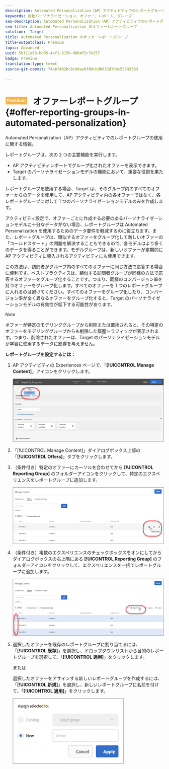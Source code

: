 ```yaml
---
description: Automated Personalization（AP）アクティビティでのレポートグループの使用に関する情報。
keywords: 自動パーソナライゼーション、オファー、レポート、グループ
seo-description: Automated Personalization（AP）アクティビティでのレポートグループの使用に関する情報。
seo-title: Automated Personalization のオファーレポートグループ
solution: 'Target '
title: Automated Personalization のオファーレポートグループ
title-outputclass: Premium
topic: Advanced
uuid: 5b111a68-bd05-4ef1-8156-d064f2c7e257
badge: Premium
translation-type: tm+mt
source-git-commit: 74a6f402bc0c9dae6f89cbdb632d7dbc53743593

---
```



# ![Automated Personalizationのプレミアム](/help/assets/premium.png) オファーレポートグループ{#offer-reporting-groups-in-automated-personalization}

Automated Personalization（AP）アクティビティでのレポートグループの使用に関する情報。

レポートグループは、次の 2 つの主要機能を実行します。

* AP アクティビティレポートでグループ化されたオファーを表示できます。
* Target のパーソナライゼーションモデルの機能において、重要な役割を果たします。

レポートグループを使用する場合、Target は、そのグループ内のすべてのオファーからのデータを使用して、AP アクティビティ内の各オファーではなく、各レポートグループに対して 1 つのパーソナライゼーションモデルのみを作成します。

アクティビティ設定で、オファーごとに作成する必要のあるパーソナライゼーションモデルに十分なデータがない場合、レポートグループは Automated Personalization を使用するためのデータ要件を軽減するのに役立ちます。また、レポートグループは、類似するオファーをグループ化して新しいオファーの「コールドスタート」の問題を解決することもできるので、各モデルはより多くのデータを得ることができます。モデルグループは、新しいオファーが定期的に AP アクティビティに導入されるアクティビティにも使用できます。

この方法は、訪問者がグループ内のすべてのオファーに同じ方法で応答する場合に便利です。ベストプラクティスは、類似する訪問者グループが同様の方法で応答するオファーをグループ化することです。つまり、同様のコンバージョン率を持つオファーをグループ化します。すべてのオファーを 1 つのレポートグループに入れるのは避けてください。すべてのオファーをグループ化したり、コンバージョン率が全く異なるオファーをグループ化すると、Target のパーソナライゼーションモデルの有効性が低下する可能性があります。

>[!NOTE]
>
>オファーが特定のモデリンググループから削除または置換されると、その特定のオファーをモデリンググループからも削除した履歴トラフィックが表示されます。つまり、削除されたオファーは、Target のパーソナライゼーションモデルが学習に使用するデータに影響を与えません。

**レポートグループを設定するには：**

1. AP アクティビティの Experiences ページで、「**[!UICONTROL Manage Content]**」アイコンをクリックします。

   ![](assets/ap_manage_content.png)

1. 「[!UICONTROL Manage Content]」ダイアログボックス上部の「**[!UICONTROL Offers]**」タブをクリックします。
1. （条件付き）特定のオファーにカーソルを合わせてから **[!UICONTROL Reporting Group]** のフォルダーアイコンをクリックして、特定のエクスペリエンスをレポートグループに追加します。

   ![](assets/ap_manage_content_2.png)

1. （条件付き）複数のエクスペリエンスのチェックボックスをオンにしてからダイアログボックスの右上隅にある **[!UICONTROL Reporting Group]** のフォルダーアイコンをクリックして、エクスペリエンスを一括でレポートグループに追加します。

   ![](assets/ap_reporting_groups.png)

1. 選択したオファーを既存のレポートグループに割り当てるには、「**[!UICONTROL 既存]**」を選択し、ドロップダウンリストから目的のレポートグループを選択して、「**[!UICONTROL 適用]**」をクリックします。

   または

   選択したオファーをアサインする新しいレポートグループを作成するには、 「**[!UICONTROL 新規]**」を選択し、新しいレポートグループに名前を付けて、「**[!UICONTROL 適用]**」をクリックします。

   ![](assets/ap_manage_content_3.png)

